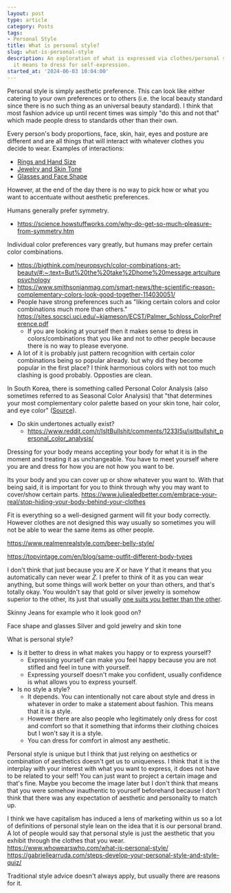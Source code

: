 ```yaml
---
layout: post
type: article
category: Posts
tags:
- Personal Style
title: What is personal style?
slug: what-is-personal-style
description: An exploration of what is expressed via clothes/personal style and what
  it means to dress for self-expression.
started_at: '2024-06-03 10:04:00'
---
```


Personal style is simply aesthetic preference. This can look like either catering to your own preferences or to others (i.e. the local beauty standard since there is no such thing as an universal beauty standard). I think that most fashion advice up until recent times was simply "do this and not that" which made people dress to standards other than their own.

Every person's body proportions, face, skin, hair, eyes and posture are different and are all things that will interact with whatever clothes you decide to wear. Examples of interactions:
* [Rings and Hand Size](https://blog.jamesallen.com/engagement-rings/how-to-choose-the-right-engagement-ring-for-your-hand-size/)
* [Jewelry and Skin Tone](https://thecanoshoe.com/blogs/blog/gold-or-silver-find-out-which-jewelry-tone-suits-you-better)
* [Glasses and Face Shape](https://www.eyebuydirect.com/guides/frames-and-face-shapes)

However, at the end of the day there is no way to pick how or what you want to accentuate without aesthetic preferences.

Humans generally prefer symmetry.
* https://science.howstuffworks.com/why-do-get-so-much-pleasure-from-symmetry.htm

Individual color preferences vary greatly, but humans may prefer certain color combinations.
* https://bigthink.com/neuropsych/color-combinations-art-beauty/#:~:text=But%20the%20take%2Dhome%20message,artculturepsychology
* https://www.smithsonianmag.com/smart-news/the-scientific-reason-complementary-colors-look-good-together-114030051/
* People have strong preferences such as "liking certain colors and color combinations much more than others." https://sites.socsci.uci.edu/~kjameson/ECST/Palmer_Schloss_ColorPreference.pdf
    * If you are looking at yourself then it makes sense to dress in colors/combinations that you like and not to other people because there is no way to please everyone.
* A lot of it is probably just pattern recognition with certain color combinations being so popular already. but why did they become popular in the first place?
I think harmonious colors with not too much clashing is good probably. Opposties are clean.

In South Korea, there is something called Personal Color Analysis (also sometimes referred to as Seasonal Color Analysis) that "that determines your most complementary color palette based on your skin tone, hair color, and eye color" ([Source](https://www.klook.com/blog/korea-color-analysis/)).
* Do skin undertones actually exist?
    * https://www.reddit.com/r/IsItBullshit/comments/1233l5u/isitbullshit_personal_color_analysis/

Dressing for your body means accepting your body for what it is in the moment and treating it as unchangeable. You have to meet yourself where you are and dress for how you are not how you want to be.

Its your body and you can cover up or show whatever you want to. With that being said, it is important for you to think through why you may want to cover/show certain parts.
https://www.juliealedbetter.com/embrace-your-real/stop-hiding-your-body-behind-your-clothes

Fit is everything so a well-designed garment will fit your body correctly. However clothes are not designed this way usually so sometimes you will not be able to wear the same items as other people.

https://www.realmenrealstyle.com/beer-belly-style/

https://topvintage.com/en/blog/same-outfit-different-body-types

I don't think that just because you are *X* or have *Y* that it means that you automatically can never wear *Z*. I prefer to think of it as you can wear anything, but some things will work better on your than others, and that's totally okay. You wouldn't say that gold or silver jewelry is somehow superior to the other, its just that usually [one suits you better than the other](https://thecanoshoe.com/blogs/blog/gold-or-silver-find-out-which-jewelry-tone-suits-you-better).

Skinny Jeans for example who it look good on?

Face shape and glasses
Silver and gold jewelry and skin tone

What is personal style?
* Is it better to dress in what makes you happy or to express yourself?
    * Expressing yourself can make you feel happy because you are not stifled and feel in tune with yourself.
    * Expressing yourself doesn't make you confident, usually confidence is what allows you to express yourself.
* Is no style a style?
    * It depends. You can intentionally not care about style and dress in whatever in order to make a statement about fashion. This means that it is a style.
    * However there are also people who legitimately only dress for cost and comfort so that it something that informs their clothing choices but I won't say it is a style.
    * You can dress for comfort in almost any aesthetic.

Personal style is unique but I think that just relying on aesthetics or combination of aesthetics doesn't get us to uniqueness. I think that it is the interplay with your interest with what you want to express, it does not have to be related to your self! You can just want to project a certain image and that's fine. Maybe you become the image later but I don't think that means that you were somehow inauthentic to yourself beforehand because I don't think that there was any expectation of aesthetic and personality to match up.

I think we have capitalism has induced a lens of marketing within us so a lot of definitions of personal style lean on the idea that it is our personal brand. A lot of people would say that personal style is just the aesthetic that you exhibit through the clothes that you wear. 
https://www.whowearswho.com/what-is-personal-style/
https://gabriellearruda.com/steps-develop-your-personal-style-and-style-quiz/

Traditional style advice doesn't always apply, but usually there are reasons for it.